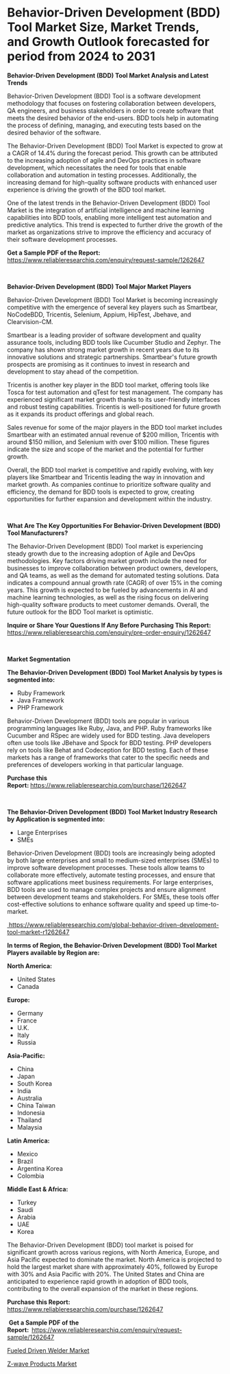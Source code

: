 <p><h1>Behavior-Driven Development (BDD) Tool Market Size, Market Trends, and Growth Outlook forecasted for period from 2024 to 2031</h1></p><p><strong>Behavior-Driven Development (BDD) Tool Market Analysis and Latest Trends</strong></p>
<p><p>Behavior-Driven Development (BDD) Tool is a software development methodology that focuses on fostering collaboration between developers, QA engineers, and business stakeholders in order to create software that meets the desired behavior of the end-users. BDD tools help in automating the process of defining, managing, and executing tests based on the desired behavior of the software.</p><p>The Behavior-Driven Development (BDD) Tool Market is expected to grow at a CAGR of 14.4% during the forecast period. This growth can be attributed to the increasing adoption of agile and DevOps practices in software development, which necessitates the need for tools that enable collaboration and automation in testing processes. Additionally, the increasing demand for high-quality software products with enhanced user experience is driving the growth of the BDD tool market.</p><p>One of the latest trends in the Behavior-Driven Development (BDD) Tool Market is the integration of artificial intelligence and machine learning capabilities into BDD tools, enabling more intelligent test automation and predictive analytics. This trend is expected to further drive the growth of the market as organizations strive to improve the efficiency and accuracy of their software development processes.</p></p>
<p><strong>Get a Sample PDF of the Report:&nbsp;</strong> <a href="https://www.reliableresearchiq.com/enquiry/request-sample/1262647">https://www.reliableresearchiq.com/enquiry/request-sample/1262647</a></p>
<p>&nbsp;</p>
<p><strong>Behavior-Driven Development (BDD) Tool Major Market Players</strong></p>
<p><p>Behavior-Driven Development (BDD) Tool Market is becoming increasingly competitive with the emergence of several key players such as Smartbear, NoCodeBDD, Tricentis, Selenium, Appium, HipTest, Jbehave, and Clearvision-CM.</p><p>Smartbear is a leading provider of software development and quality assurance tools, including BDD tools like Cucumber Studio and Zephyr. The company has shown strong market growth in recent years due to its innovative solutions and strategic partnerships. Smartbear's future growth prospects are promising as it continues to invest in research and development to stay ahead of the competition.</p><p>Tricentis is another key player in the BDD tool market, offering tools like Tosca for test automation and qTest for test management. The company has experienced significant market growth thanks to its user-friendly interfaces and robust testing capabilities. Tricentis is well-positioned for future growth as it expands its product offerings and global reach.</p><p>Sales revenue for some of the major players in the BDD tool market includes Smartbear with an estimated annual revenue of $200 million, Tricentis with around $150 million, and Selenium with over $100 million. These figures indicate the size and scope of the market and the potential for further growth.</p><p>Overall, the BDD tool market is competitive and rapidly evolving, with key players like Smartbear and Tricentis leading the way in innovation and market growth. As companies continue to prioritize software quality and efficiency, the demand for BDD tools is expected to grow, creating opportunities for further expansion and development within the industry.</p></p>
<p>&nbsp;</p>
<p><strong>What Are The Key Opportunities For Behavior-Driven Development (BDD) Tool Manufacturers?</strong></p>
<p><p>The Behavior-Driven Development (BDD) Tool market is experiencing steady growth due to the increasing adoption of Agile and DevOps methodologies. Key factors driving market growth include the need for businesses to improve collaboration between product owners, developers, and QA teams, as well as the demand for automated testing solutions. Data indicates a compound annual growth rate (CAGR) of over 15% in the coming years. This growth is expected to be fueled by advancements in AI and machine learning technologies, as well as the rising focus on delivering high-quality software products to meet customer demands. Overall, the future outlook for the BDD Tool market is optimistic.</p></p>
<p><strong>Inquire or Share Your Questions If Any Before Purchasing This Report:</strong> <a href="https://www.reliableresearchiq.com/enquiry/pre-order-enquiry/1262647">https://www.reliableresearchiq.com/enquiry/pre-order-enquiry/1262647</a></p>
<p>&nbsp;</p>
<p><strong>Market Segmentation</strong></p>
<p><strong>The Behavior-Driven Development (BDD) Tool Market Analysis by types is segmented into:</strong></p>
<p><ul><li>Ruby Framework</li><li>Java Framework</li><li>PHP Framework</li></ul></p>
<p><p>Behavior-Driven Development (BDD) tools are popular in various programming languages like Ruby, Java, and PHP. Ruby frameworks like Cucumber and RSpec are widely used for BDD testing. Java developers often use tools like JBehave and Spock for BDD testing. PHP developers rely on tools like Behat and Codeception for BDD testing. Each of these markets has a range of frameworks that cater to the specific needs and preferences of developers working in that particular language.</p></p>
<p><strong>Purchase this Report:&nbsp;</strong><a href="https://www.reliableresearchiq.com/purchase/1262647">https://www.reliableresearchiq.com/purchase/1262647</a></p>
<p>&nbsp;</p>
<p><strong>The Behavior-Driven Development (BDD) Tool Market Industry Research by Application is segmented into:</strong></p>
<p><ul><li>Large Enterprises</li><li>SMEs</li></ul></p>
<p><p>Behavior-Driven Development (BDD) tools are increasingly being adopted by both large enterprises and small to medium-sized enterprises (SMEs) to improve software development processes. These tools allow teams to collaborate more effectively, automate testing processes, and ensure that software applications meet business requirements. For large enterprises, BDD tools are used to manage complex projects and ensure alignment between development teams and stakeholders. For SMEs, these tools offer cost-effective solutions to enhance software quality and speed up time-to-market.</p></p>
<p><a href="https://www.reliableresearchiq.com/global-behavior-driven-development-tool-market-r1262647">&nbsp;https://www.reliableresearchiq.com/global-behavior-driven-development-tool-market-r1262647</a></p>
<p><strong>In terms of Region, the Behavior-Driven Development (BDD) Tool Market Players available by Region are:</strong></p>
<p>
    <p> <strong> North America: </strong>
        <ul>
            <li>United States</li>
            <li>Canada</li>
        </ul>
        </p> 
    <p> <strong> Europe: </strong>
        <ul>
            <li>Germany</li>
            <li>France</li>
            <li>U.K.</li>
            <li>Italy</li>
            <li>Russia</li>
        </ul>
        </p> 
    <p> <strong> Asia-Pacific: </strong>
        <ul>
            <li>China</li>
            <li>Japan</li>
            <li>South Korea</li>
            <li>India</li>
            <li>Australia</li>
            <li>China Taiwan</li>
            <li>Indonesia</li>
            <li>Thailand</li>
            <li>Malaysia</li>
        </ul>
        </p> 
    <p> <strong> Latin America: </strong>
        <ul>
            <li>Mexico</li>
            <li>Brazil</li>
            <li>Argentina Korea</li>
            <li>Colombia</li>
        </ul>
        </p> 
    <p> <strong> Middle East & Africa: </strong>
        <ul>
            <li>Turkey</li>
            <li>Saudi</li>
            <li>Arabia</li>
            <li>UAE</li>
            <li>Korea</li>
        </ul>
    </p>
    </p>
<p><p>The Behavior-Driven Development (BDD) tool market is poised for significant growth across various regions, with North America, Europe, and Asia Pacific expected to dominate the market. North America is projected to hold the largest market share with approximately 40%, followed by Europe with 30% and Asia Pacific with 20%. The United States and China are anticipated to experience rapid growth in adoption of BDD tools, contributing to the overall expansion of the market in these regions.</p></p>
<p><strong>Purchase this Report: </strong><a href="https://www.reliableresearchiq.com/purchase/1262647">https://www.reliableresearchiq.com/purchase/1262647</a></p>
<p>&nbsp;<strong>Get a Sample PDF of the Report:&nbsp;&nbsp;</strong><a href="https://www.reliableresearchiq.com/enquiry/request-sample/1262647">https://www.reliableresearchiq.com/enquiry/request-sample/1262647</a></p>
<p><strong></strong></p>
<p><p><a href="https://view.publitas.com/reportprime-1/fueled-driven-welder-market-size-is-growing-at-cagr-of-7-1-and-this-report-covers-analysis-by-type-application-growth-and-forecast-2024-2031/">Fueled Driven Welder Market</a></p><p><a href="https://github.com/baileope6754/Market-Research-Report-List-1/blob/main/z-wave-products-market.md">Z-wave Products Market</a></p></p>